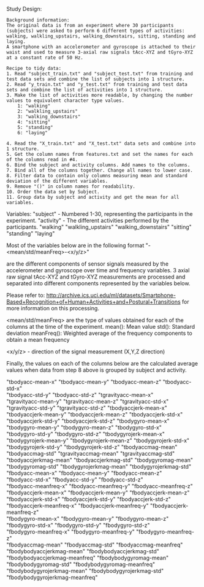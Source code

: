 Study Design:

	Background information:
	The original data is from an experiment where 30 participants (subjects) were asked to perform 6 different types of activities: walking, walkling_upstairs, walking_downstairs, sitting, standing and laying.
	A smartphone with an accelerometer and gyroscope is attached to their waist and used to measure 3-axial raw signals tAcc-XYZ and tGyro-XYZ at a constant rate of 50 Hz.

    Recipe to tidy data:
	1. Read "subject_train.txt" and "subject_test.txt" from training and test data sets and combine the list of subjects into 1 structure.
    2. Read "y_train.txt" and "y_test.txt" from training and test data sets and combine the list of activities into 1 structure.
    3. Make the list of activities more readable, by changing the number values to equivalent character type values.
		1: "walking"
        2: "walkling_upstairs"
        3: "walking_downstairs"
        4: "sitting"
		5: "standing"
		6: "laying"
	
    4. Read the "X_train.txt" and "X_test.txt" data sets and combine into 1 structure.
    5. Get the column names from features.txt and set the names for each of the columns read in #4.
    6. Bind the subject and activity columns. Add names to the columns.
    7. Bind all of the columns together. Change all names to lower case.
    8. Filter data to contain only columns measuring mean and standard deviation of the different variables.
    9. Remove "()" in column names for readability.
    10. Order the data set by Subject.
    11. Group data by subject and activity and get the mean for all variables.

Variables:
"subject" - Numbered 1-30, representing the participants in the experiment.
"activity" - The different activities performed by the participants.
			"walking"
			"walkling_upstairs"
			"walking_downstairs"
			"sitting"
			"standing"
			"laying"

Most of the variables below are in the following format "<attribute>-<mean/std/meanFreq>-<x/y/z>"

<attribute> are the different components of sensor signals measured by the accelerometer and gyroscope over time and frequency variables.
3 axial raw signal tAcc-XYZ and tGyro-XYZ measurements are processed and separated into different components represented by the variables below.

Please refer to:
http://archive.ics.uci.edu/ml/datasets/Smartphone-Based+Recognition+of+Human+Activities+and+Postural+Transitions
for more information on this processing.

<mean/std/meanFreq> are the type of values obtained for each of the columns at the time of the experiment.
mean(): Mean value
std(): Standard deviation
meanFreq(): Weighted average of the frequency components to obtain a mean frequency

<x/y/z> - direction of the signal measurement (X,Y,Z direction)

Finally, the values on each of the columns below are the calculated average values when data from step 8 above is grouped by subject and activity.

"tbodyacc-mean-x"
"tbodyacc-mean-y"
"tbodyacc-mean-z"
"tbodyacc-std-x"               
"tbodyacc-std-y"
"tbodyacc-std-z"
"tgravityacc-mean-x"           
"tgravityacc-mean-y"
"tgravityacc-mean-z"
"tgravityacc-std-x"            
"tgravityacc-std-y"
"tgravityacc-std-z"
"tbodyaccjerk-mean-x"          
"tbodyaccjerk-mean-y"
"tbodyaccjerk-mean-z"
"tbodyaccjerk-std-x"           
"tbodyaccjerk-std-y"
"tbodyaccjerk-std-z"
"tbodygyro-mean-x"             
"tbodygyro-mean-y"
"tbodygyro-mean-z"
"tbodygyro-std-x"              
"tbodygyro-std-y"
"tbodygyro-std-z"
"tbodygyrojerk-mean-x"         
"tbodygyrojerk-mean-y"
"tbodygyrojerk-mean-z"
"tbodygyrojerk-std-x"          
"tbodygyrojerk-std-y"
"tbodygyrojerk-std-z"
"tbodyaccmag-mean"             
"tbodyaccmag-std"
"tgravityaccmag-mean"
"tgravityaccmag-std"           
"tbodyaccjerkmag-mean"
"tbodyaccjerkmag-std"
"tbodygyromag-mean"            
"tbodygyromag-std"
"tbodygyrojerkmag-mean"
"tbodygyrojerkmag-std"
"fbodyacc-mean-x"
"fbodyacc-mean-y"
"fbodyacc-mean-z"              
"fbodyacc-std-x"
"fbodyacc-std-y"
"fbodyacc-std-z"               
"fbodyacc-meanfreq-x"
"fbodyacc-meanfreq-y"
"fbodyacc-meanfreq-z"          
"fbodyaccjerk-mean-x"
"fbodyaccjerk-mean-y"
"fbodyaccjerk-mean-z"          
"fbodyaccjerk-std-x"
"fbodyaccjerk-std-y"
"fbodyaccjerk-std-z"           
"fbodyaccjerk-meanfreq-x"
"fbodyaccjerk-meanfreq-y"
"fbodyaccjerk-meanfreq-z"      
"fbodygyro-mean-x"
"fbodygyro-mean-y"
"fbodygyro-mean-z"             
"fbodygyro-std-x"
"fbodygyro-std-y"
"fbodygyro-std-z"              
"fbodygyro-meanfreq-x"
"fbodygyro-meanfreq-y"
"fbodygyro-meanfreq-z"         
"fbodyaccmag-mean"
"fbodyaccmag-std"
"fbodyaccmag-meanfreq"         
"fbodybodyaccjerkmag-mean"
"fbodybodyaccjerkmag-std"
"fbodybodyaccjerkmag-meanfreq" 
"fbodybodygyromag-mean"
"fbodybodygyromag-std"
"fbodybodygyromag-meanfreq"    
"fbodybodygyrojerkmag-mean"
"fbodybodygyrojerkmag-std"
"fbodybodygyrojerkmag-meanfreq"